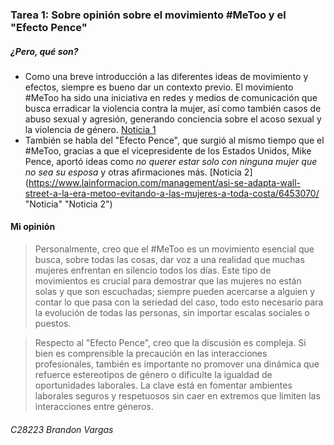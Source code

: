 ### Tarea 1: Sobre opinión sobre el movimiento #MeToo y el "Efecto Pence"

##### ¿Pero, qué son?
- Como una breve introducción a las diferentes ideas de movimiento y efectos, siempre es bueno dar un contexto previo. El movimiento #MeToo ha sido una iniciativa en redes y medios de comunicación que busca erradicar la violencia contra la mujer, así como también casos de abuso sexual y agresión, generando conciencia sobre el acoso sexual y la violencia de género. [Noticia 1](https://www.univision.com/explora/evitar-mujeres-a-toda-costa-es-la-regla-de-las-oficinas-de-wall-street-por-miedo-al-metoo "Noticia 1")
- También se habla del "Efecto Pence", que surgió al mismo tiempo que el #MeToo, gracias a que el vicepresidente de los Estados Unidos, Mike Pence, aportó ideas como *no querer estar solo con ninguna mujer que no sea su esposa* y otras afirmaciones más. [Noticia 2](https://www.lainformacion.com/management/asi-se-adapta-wall-street-a-la-era-metoo-evitando-a-las-mujeres-a-toda-costa/6453070/ "Noticia" "Noticia 2")

#### Mi opinión
> Personalmente, creo que el #MeToo es un movimiento esencial que busca, sobre todas las cosas, dar voz a una realidad que muchas mujeres enfrentan en silencio todos los días. Este tipo de movimientos es crucial para demostrar que las mujeres no están solas y que son escuchadas; siempre pueden acercarse a alguien y contar lo que pasa con la seriedad del caso, todo esto necesario para la evolución de todas las personas, sin importar escalas sociales o puestos.

> Respecto al "Efecto Pence", creo que la discusión es compleja. Si bien es comprensible la precaución en las interacciones profesionales, también es importante no promover una dinámica que refuerce estereotipos de género o dificulte la igualdad de oportunidades laborales. La clave está en fomentar ambientes laborales seguros y respetuosos sin caer en extremos que limiten las interacciones entre géneros.
###### C28223 Brandon Vargas